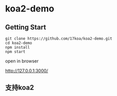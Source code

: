 # koa2-demo

## Getting Start

```
git clone https://github.com/17koa/koa2-demo.git
cd koa2-demo
npm install
npm start
```

open in browser

http://127.0.0.1:3000/ 

## 支持koa2